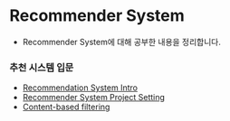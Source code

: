 # Recommender System

- Recommender System에 대해 공부한 내용을 정리합니다.

### 추천 시스템 입문
- [Recommendation System Intro](https://velog.io/@kang_byho/Recommendation-Systems)
- [Recommender System Project Setting](https://velog.io/@kang_byho/Recommendation-Systems-%EC%B6%94%EC%B2%9C-%EC%8B%9C%EC%8A%A4%ED%85%9C-%ED%94%84%EB%A1%9C%EC%A0%9D%ED%8A%B8)
- [Content-based filtering](https://velog.io/@kang_byho/Recommendation-System-Content-based-filtering) 